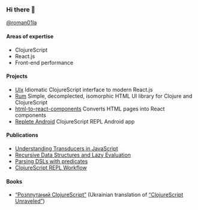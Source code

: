 ### Hi there 👋

[@roman01la](https://twitter.com/roman01la)

#### Areas of expertise
- ClojureScript
- React.js
- Front-end performance

#### Projects
- [UIx](https://github.com/roman01la/uix) Idiomatic ClojureScript interface to modern React.js
- [Rum](https://github.com/tonsky/rum) Simple, decomplected, isomorphic HTML UI library for Clojure and ClojureScript
- [html-to-react-components](https://github.com/roman01la/html-to-react-components) Converts HTML pages into React components
- [Replete Android](https://github.com/replete-repl/replete-android) ClojureScript REPL Android app

#### Publications
- [Understanding Transducers in JavaScript](https://dev.to/romanliutikov/understanding-transducers-in-javascript-4pdg)
- [Recursive Data Structures and Lazy Evaluation](https://dev.to/romanliutikov/recursive-data-structures-and-lazy-evaluation-16e0)
- [Parsing DSLs with predicates](https://dev.to/romanliutikov/parsing-dsls-with-predicates-14hi)
- [ClojureScript REPL Workflow](https://dev.to/romanliutikov/clojurescript-repl-workflow-427a)

#### Books
- [“Розплутаний ClojureScript”](https://lambdabooks.github.io/clojurescript-unraveled/) (Ukrainian translation of [“ClojureScript Unraveled”](https://funcool.github.io/clojurescript-unraveled/))

